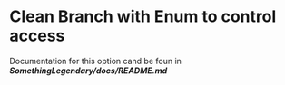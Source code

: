 # Clean Branch with Enum to control access

Documentation for this option cand be foun in ***SomethingLegendary/docs/README.md***